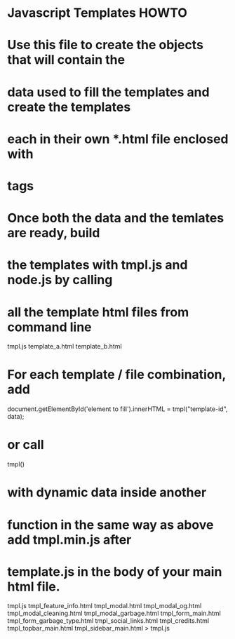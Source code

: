 # Javascript Templates HOWTO
#   Use this file to create the objects that will contain the
#   data used to fill the templates and create the templates
#   each in their own *.html file enclosed with
   <script type="text/x-tmpl" id="template-id"></script>
#   tags
#   Once both the data and the temlates are ready, build
#   the templates with tmpl.js and node.js by calling
#   all the template html files from command line

   tmpl.js template_a.html template_b.html

#   For each template / file combination, add

   document.getElementById('element to fill').innerHTML = tmpl("template-id", data);
#   or call

tmpl()

#  with dynamic data inside another
#  function in the same way as above add tmpl.min.js after
#  template.js in the body of your main html file.

tmpl.js tmpl_feature_info.html tmpl_modal.html tmpl_modal_og.html tmpl_modal_cleaning.html tmpl_modal_garbage.html tmpl_form_main.html tmpl_form_garbage_type.html tmpl_social_links.html tmpl_credits.html tmpl_topbar_main.html tmpl_sidebar_main.html > tmpl.js
